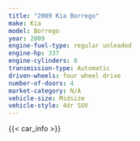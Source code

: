 ```yaml
---
title: "2009 Kia Borrego"
make: Kia
model: Borrego
year: 2009
engine-fuel-type: regular unleaded
engine-hp: 337
engine-cylinders: 8
transmission-type: Automatic
driven-wheels: four wheel drive
number-of-doors: 4
market-category: N/A
vehicle-size: Midsize
vehicle-style: 4dr SUV
---
```


{{< car_info >}}
